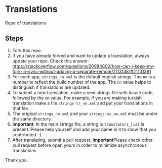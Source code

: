 # Translations
Repo of translations

## Steps
1. Fork this repo.
2. If you have already forked and want to update a translation, always update your repo. Check this answer: https://stackoverflow.com/questions/20984802/how-can-i-keep-my-fork-in-sync-without-adding-a-separate-remote/21131381#21131381
3. For each app, `strings_nn.xml` is the default english strings. The `nn` is a number to reflect the build number of the app. The `nn` value helps to distinguish if translations are updated.
4. To submit a new translation, make a new strings file with locale code, followed by the `nn` value. For example, if you are making turkish translation make a file `strings-tr_nn.xml` and put your translations in that file.
5. The original `strings_nn.xml` and your `strings-xx_nn.xml` must be under the same directory.
6. <b>Important</b>: In the main strings file, a string is `translators_list` is present. Please help yourself and add your name in it to show that you contributed. :)
7. After translating, submit a pull request.
	<b>Important</b>Please check other pull request before open yours in order to minimize asynchronous translations

Thank you.
